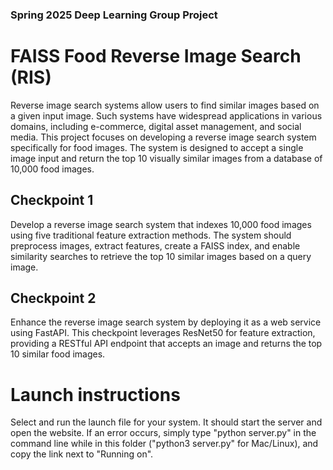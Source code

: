 ### Spring 2025 Deep Learning Group Project
# FAISS Food Reverse Image Search (RIS)
Reverse image search systems allow users to find similar images based on a given input image. Such systems have widespread applications in various domains, including e-commerce, digital asset management, and social media. This project focuses on developing a reverse image search system specifically for food images. The system is designed to accept a single image input and return the top 10 visually similar images from a database of 10,000 food images.
## Checkpoint 1
Develop a reverse image search system that indexes 10,000 food images using five traditional feature extraction methods. The system should preprocess images, extract features, create a FAISS index, and enable similarity searches to retrieve the top 10 similar images based on a query image.
## Checkpoint 2
Enhance the reverse image search system by deploying it as a web service using FastAPI. This checkpoint leverages ResNet50 for feature extraction, providing a RESTful API endpoint that accepts an image and returns the top 10 similar food images.
# Launch instructions
Select and run the launch file for your system. It should start the server and open the website. If an error occurs, simply type "python server.py" in the command line while in this folder ("python3 server.py" for Mac/Linux), and copy the link next to "Running on".
